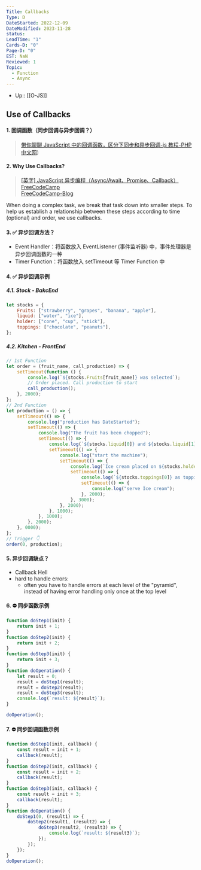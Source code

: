 ```yaml
---
Title: Callbacks
Type: D
DateStarted: 2022-12-09
DateModified: 2023-11-28
status: 
LeadTime: "1"
Cards-D: "0"
Page-D: "0"
EST: NaN
Reviewed: 1
Topic:
  - Function
  - Async
---
```

- Up:: [[O-JS]]
## Use of Callbacks

#### 1. 回调函数（同步回调与异步回调？）

> [带你聊聊 JavaScript 中的回调函数，区分下同步和异步回调-js 教程-PHP 中文网](https://www.php.cn/js-tutorial-486539.html))

#### 2. Why Use Callbacks?

> [[英字] JavaScript 异步编程（Async/Await、Promise、Callback）FreeCodeCamp](https://www.bilibili.com/video/BV1g44y1z7N3/?spm_id_from=333.788.recommend_more_video.4&vd_source=be278a4cfd00a5f72dcf153eaca79333)  
> [FreeCodeCamp-Blog](https://www.freecodecamp.org/news/javascript-async-await-tutorial-learn-callbacks-promises-async-await-by-making-icecream/)

When doing a complex task, we break that task down into smaller steps. To help us establish a relationship between these steps according to time (optional) and order, we use callbacks.

#### 3. ✅ 异步回调方法？

- Event Handler：将函数放入 EventListener (事件监听器) 中，事件处理器是异步回调函数的一种
- Timer Function：将函数放入 setTimeout 等 Timer Function 中

#### 4. ✅ 异步回调示例

##### 4.1. Stock - BakcEnd

```javascript
let stocks = {
	Fruits: ["strawberry", "grapes", "banana", "apple"],
	liquid: ["water", "ice"],
	holder: ["cone", "cup", "stick"],
	toppings: ["chocolate", "peanuts"],
};
```

##### 4.2. Kitchen - FrontEnd

```javascript
// 1st Function
let order = (fruit_name, call_production) => {
	setTimeout(function () {
		console.log(`${stocks.Fruits[fruit_name]} was selected`);
		// Order placed. Call production to start
		call_production();
	}, 2000);
};
// 2nd Function
let production = () => {
	setTimeout(() => {
		console.log("production has DateStarted");
		setTimeout(() => {
			console.log("The fruit has been chopped");
			setTimeout(() => {
				console.log(`${stocks.liquid[0]} and ${stocks.liquid[1]} Added`);
				setTimeout(() => {
					console.log("start the machine");
					setTimeout(() => {
						console.log(`Ice cream placed on ${stocks.holder[1]}`);
						setTimeout(() => {
							console.log(`${stocks.toppings[0]} as toppings`);
							setTimeout(() => {
								console.log("serve Ice cream");
							}, 2000);
						}, 3000);
					}, 2000);
				}, 1000);
			}, 1000);
		}, 2000);
	}, 0000);
};
// Trigger 👇
order(0, production);
```

#### 5. 异步回调缺点？

- Callback Hell
- hard to handle errors:
	- often you have to handle errors at each level of the "pyramid", instead of having error handling only once at the top level

#### 6. ⛔ 同步函数示例

```js
function doStep1(init) {
	return init + 1;
}
function doStep2(init) {
	return init + 2;
}
function doStep3(init) {
	return init + 3;
}
function doOperation() {
	let result = 0;
	result = doStep1(result);
	result = doStep2(result);
	result = doStep3(result);
	console.log(`result: ${result}`);
}

doOperation();
```

#### 7. ⛔ 同步回调函数示例

```js
function doStep1(init, callback) {
	const result = init + 1;
	callback(result);
}
function doStep2(init, callback) {
	const result = init + 2;
	callback(result);
}
function doStep3(init, callback) {
	const result = init + 3;
	callback(result);
}
function doOperation() {
	doStep1(0, (result1) => {
		doStep2(result1, (result2) => {
			doStep3(result2, (result3) => {
				console.log(`result: ${result3}`);
			});
		});
	});
}
doOperation();
```
